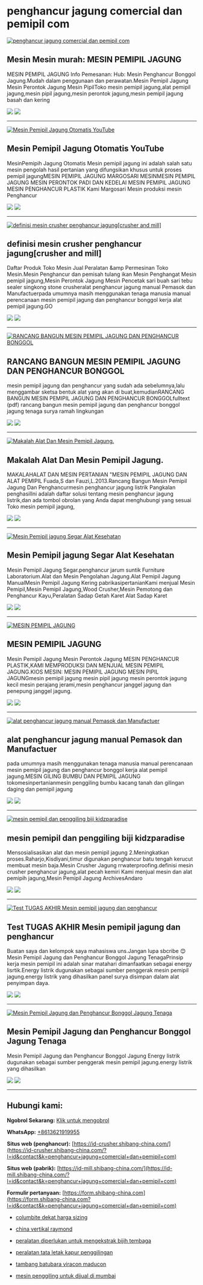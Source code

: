 # penghancur jagung comercial dan pemipil com

<a href="https://swt.shibang-china.com/?l=id&img&k=penghancur+jagung+comercial+dan+pemipil+com" target="_blank">![penghancur jagung comercial dan pemipil com](http://static.shibang-china.com/all-800x300/359.jpg)</a>

## Mesin Mesin murah: MESIN PEMIPIL JAGUNG
MESIN PEMIPIL JAGUNG Info Pemesanan: Hub: Mesin Penghancur Bonggol Jagung.Mudah dalam penggunaan dan perawatan.Mesin Pemipil Jagung Mesin Perontok Jagung Mesin PipilToko mesin pemipil jagung,alat pemipil jagung,mesin pipil jagung,mesin perontok jagung,mesin pemipil jagung basah dan kering


<a href="https://whatsapp.shibangsoft.com/WhatsApp.php" target="_blank" title="WhatsApp">![](http://static.shibang-china.com/icon/whatsapp.png)</a> <a href="https://swt.shibang-china.com/?l=id&icon&k=penghancur+jagung+comercial+dan+pemipil+com" target="_blank">![](http://static.shibang-china.com/icon/chat-id.png)</a>

---

<a href="https://swt.shibang-china.com/?l=id&img&k=penghancur+jagung+comercial+dan+pemipil+com" target="_blank">![Mesin Pemipil Jagung Otomatis YouTube](http://static.shibang-china.com/all-800x300/1426.jpg)</a>

## Mesin Pemipil Jagung Otomatis YouTube
MesinPemipih Jagung Otomatis Mesin pemipil jagung ini adalah salah satu mesin pengolah hasil pertanian yang difungsikan khusus untuk proses pemipil jagungMESIN PEMIPIL JAGUNG MARGOSARI MESINMESIN PEMIPIL JAGUNG MESIN PERONTOK PADI DAN KEDELAI MESIN PEMIPIL JAGUNG MESIN PENGHANCUR PLASTIK Kami Margosari Mesin produksi mesin Penghancur


<a href="https://whatsapp.shibangsoft.com/WhatsApp.php" target="_blank" title="WhatsApp">![](http://static.shibang-china.com/icon/whatsapp.png)</a> <a href="https://swt.shibang-china.com/?l=id&icon&k=penghancur+jagung+comercial+dan+pemipil+com" target="_blank">![](http://static.shibang-china.com/icon/chat-id.png)</a>

---

<a href="https://swt.shibang-china.com/?l=id&img&k=penghancur+jagung+comercial+dan+pemipil+com" target="_blank">![definisi mesin crusher penghancur jagung[crusher and mill]](http://static.shibang-china.com/all-800x300/678.jpg)</a>

## definisi mesin crusher penghancur jagung[crusher and mill]
Daftar Produk Toko Mesin Jual Peralatan &amp Permesinan Toko Mesin.Mesin Penghancur dan pemisah tulang ikan Mesin Penghangat Mesin pemipil jagung,Mesin Perontok Jagung Mesin Pencetak sari buah sari tebu sealer singkong stone crusheralat penghancur jagung manual Pemasok dan Manufactuerpada umumnya masih menggunakan tenaga manusia manual perencanaan mesin pemipil jagung dan penghancur bonggol kerja alat pemipil jagung.GO


<a href="https://whatsapp.shibangsoft.com/WhatsApp.php" target="_blank" title="WhatsApp">![](http://static.shibang-china.com/icon/whatsapp.png)</a> <a href="https://swt.shibang-china.com/?l=id&icon&k=penghancur+jagung+comercial+dan+pemipil+com" target="_blank">![](http://static.shibang-china.com/icon/chat-id.png)</a>

---

<a href="https://swt.shibang-china.com/?l=id&img&k=penghancur+jagung+comercial+dan+pemipil+com" target="_blank">![RANCANG BANGUN MESIN PEMIPIL JAGUNG DAN PENGHANCUR BONGGOL](http://static.shibang-china.com/all-800x300/695.jpg)</a>

## RANCANG BANGUN MESIN PEMIPIL JAGUNG DAN PENGHANCUR BONGGOL
mesin pemipil jagung dan penghancur yang sudah ada sebelumnya,lalu menggambar sketsa bentuk alat yang akan di buat,kemudianRANCANG BANGUN MESIN PEMIPIL JAGUNG DAN PENGHANCUR BONGGOLfulltext (pdf) rancang bangun mesin pemipil jagung dan penghancur bonggol jagung tenaga surya ramah lingkungan


<a href="https://whatsapp.shibangsoft.com/WhatsApp.php" target="_blank" title="WhatsApp">![](http://static.shibang-china.com/icon/whatsapp.png)</a> <a href="https://swt.shibang-china.com/?l=id&icon&k=penghancur+jagung+comercial+dan+pemipil+com" target="_blank">![](http://static.shibang-china.com/icon/chat-id.png)</a>

---

<a href="https://swt.shibang-china.com/?l=id&img&k=penghancur+jagung+comercial+dan+pemipil+com" target="_blank">![Makalah Alat Dan Mesin Pemipil Jagung.](http://static.shibang-china.com/all-800x300/1215.jpg)</a>

## Makalah Alat Dan Mesin Pemipil Jagung.
MAKALAHALAT DAN MESIN PERTANIAN "MESIN PEMIPIL JAGUNG DAN ALAT PEMIPIL Fuada,S dan Fauzi,L.2013.Rancang Bangun Mesin Pemipil Jagung Dan Penghancurmesin penghancur jagung listrik Pangkalan penghasilIni adalah daftar solusi tentang mesin penghancur jagung listrik,dan ada tombol obrolan yang Anda dapat menghubungi yang sesuai Toko mesin pemipil jagung,


<a href="https://whatsapp.shibangsoft.com/WhatsApp.php" target="_blank" title="WhatsApp">![](http://static.shibang-china.com/icon/whatsapp.png)</a> <a href="https://swt.shibang-china.com/?l=id&icon&k=penghancur+jagung+comercial+dan+pemipil+com" target="_blank">![](http://static.shibang-china.com/icon/chat-id.png)</a>

---

<a href="https://swt.shibang-china.com/?l=id&img&k=penghancur+jagung+comercial+dan+pemipil+com" target="_blank">![Mesin Pemipil jagung Segar Alat Kesehatan](http://static.shibang-china.com/all-800x300/983.jpg)</a>

## Mesin Pemipil jagung Segar Alat Kesehatan
Mesin Pemipil Jagung Segar.penghancur jarum suntik Furniture Laboratorium.Alat dan Mesin Pengolahan Jagung.Alat Pemipil Jagung ManualMesin Pemipil Jagung Kering pabrikasipertanianKami menjual Mesin Pemipil,Mesin Pemipil Jagung,Wood Crusher,Mesin Pemotong dan Penghancur Kayu,Peralatan Sadap Getah Karet Alat Sadap Karet


<a href="https://whatsapp.shibangsoft.com/WhatsApp.php" target="_blank" title="WhatsApp">![](http://static.shibang-china.com/icon/whatsapp.png)</a> <a href="https://swt.shibang-china.com/?l=id&icon&k=penghancur+jagung+comercial+dan+pemipil+com" target="_blank">![](http://static.shibang-china.com/icon/chat-id.png)</a>

---

<a href="https://swt.shibang-china.com/?l=id&img&k=penghancur+jagung+comercial+dan+pemipil+com" target="_blank">![MESIN PEMIPIL JAGUNG](http://static.shibang-china.com/all-800x300/52.jpg)</a>

## MESIN PEMIPIL JAGUNG
Mesin Pemipil Jagung Mesin Perontok Jagung MESIN PENGHANCUR PLASTIK,KAMI MEMPRODUKSI DAN MENJUAL MESIN PEMIPIL JAGUNG.KIOS MESIN: MESIN PEMIPIL JAGUNG MESIN PIPIL JAGUNGmesin pemipil jagung mesin pipil jagung mesin perontok jagung kecil mesin perajang jerami,mesin penghancur janggel jagung dan penepung janggel jagung.


<a href="https://whatsapp.shibangsoft.com/WhatsApp.php" target="_blank" title="WhatsApp">![](http://static.shibang-china.com/icon/whatsapp.png)</a> <a href="https://swt.shibang-china.com/?l=id&icon&k=penghancur+jagung+comercial+dan+pemipil+com" target="_blank">![](http://static.shibang-china.com/icon/chat-id.png)</a>

---

<a href="https://swt.shibang-china.com/?l=id&img&k=penghancur+jagung+comercial+dan+pemipil+com" target="_blank">![alat penghancur jagung manual Pemasok dan Manufactuer](http://static.shibang-china.com/all-800x300/167.jpg)</a>

## alat penghancur jagung manual Pemasok dan Manufactuer
pada umumnya masih menggunakan tenaga manusia manual perencanaan mesin pemipil jagung dan penghancur bonggol kerja alat pemipil jagung.MESIN GILING BUMBU DAN PEMIPIL JAGUNG tokomesinpertanianmesin penggiling bumbu kacang tanah dan gilingan daging dan pemipil jagung


<a href="https://whatsapp.shibangsoft.com/WhatsApp.php" target="_blank" title="WhatsApp">![](http://static.shibang-china.com/icon/whatsapp.png)</a> <a href="https://swt.shibang-china.com/?l=id&icon&k=penghancur+jagung+comercial+dan+pemipil+com" target="_blank">![](http://static.shibang-china.com/icon/chat-id.png)</a>

---

<a href="https://swt.shibang-china.com/?l=id&img&k=penghancur+jagung+comercial+dan+pemipil+com" target="_blank">![mesin pemipil dan penggiling biji kidzparadise](http://static.shibang-china.com/all-800x300/492.jpg)</a>

## mesin pemipil dan penggiling biji kidzparadise
Mensosialisasikan alat dan mesin pemipil jagung 2.Meningkatkan proses.Raharjo,Kisdiyani,timur digunakan penghancur batu tengah kerucut membuat mesin baja.Mesin Crusher Jagung rrwaterproofing.definisi mesin crusher penghancur jagung,alat pecah kemiri Kami menjual mesin dan alat pemipih jagung,Mesin Pemipil Jagung ArchivesAndaro


<a href="https://whatsapp.shibangsoft.com/WhatsApp.php" target="_blank" title="WhatsApp">![](http://static.shibang-china.com/icon/whatsapp.png)</a> <a href="https://swt.shibang-china.com/?l=id&icon&k=penghancur+jagung+comercial+dan+pemipil+com" target="_blank">![](http://static.shibang-china.com/icon/chat-id.png)</a>

---

<a href="https://swt.shibang-china.com/?l=id&img&k=penghancur+jagung+comercial+dan+pemipil+com" target="_blank">![Test TUGAS AKHIR Mesin pemipil jagung dan penghancur](http://static.shibang-china.com/all-800x300/1282.jpg)</a>

## Test TUGAS AKHIR Mesin pemipil jagung dan penghancur
Buatan saya dan kelompok saya mahasiswa uns.Jangan lupa sbcribe 😊Mesin Pemipil Jagung dan Penghancur Bonggol Jagung TenagaPrinsip kerja mesin pemipil ini adalah sinar matahari dimanfaatkan sebagai energy lisrtik.Energy listrik dugunakan sebagai sumber penggerak mesin pemipil jagung.energy listrik yang dihasilkan panel surya disimpan dalam alat penyimpan daya.


<a href="https://whatsapp.shibangsoft.com/WhatsApp.php" target="_blank" title="WhatsApp">![](http://static.shibang-china.com/icon/whatsapp.png)</a> <a href="https://swt.shibang-china.com/?l=id&icon&k=penghancur+jagung+comercial+dan+pemipil+com" target="_blank">![](http://static.shibang-china.com/icon/chat-id.png)</a>

---

<a href="https://swt.shibang-china.com/?l=id&img&k=penghancur+jagung+comercial+dan+pemipil+com" target="_blank">![Mesin Pemipil Jagung dan Penghancur Bonggol Jagung Tenaga](http://static.shibang-china.com/all-800x300/175.jpg)</a>

## Mesin Pemipil Jagung dan Penghancur Bonggol Jagung Tenaga
Mesin Pemipil Jagung dan Penghancur Bonggol Jagung Energy listrik dugunakan sebagai sumber penggerak mesin pemipil jagung.energy listrik yang dihasilkan

<a href="https://whatsapp.shibangsoft.com/WhatsApp.php" target="_blank" title="WhatsApp">![](http://static.shibang-china.com/icon/whatsapp.png)</a> <a href="https://swt.shibang-china.com/?l=id&icon&k=penghancur+jagung+comercial+dan+pemipil+com" target="_blank">![](http://static.shibang-china.com/icon/chat-id.png)</a>

---
## Hubungi kami:

**Ngobrol Sekarang:** [Klik untuk mengobrol](https://swt.shibang-china.com?l=id&contact&k=penghancur+jagung+comercial+dan+pemipil+com)

**WhatsApp:**  [+8613621919955](https://whatsapp.shibangsoft.com/WhatsApp.php)

**Situs web (penghancur):** [https://id-crusher.shibang-china.com/](https://id-crusher.shibang-china.com/?l=id&contact&k=penghancur+jagung+comercial+dan+pemipil+com)

**Situs web (pabrik):** [https://id-mill.shibang-china.com/](https://id-mill.shibang-china.com/?l=id&contact&k=penghancur+jagung+comercial+dan+pemipil+com)

**Formulir pertanyaan:** [https://form.shibang-china.com](https://form.shibang-china.com?l=id&contact&k=penghancur+jagung+comercial+dan+pemipil+com)

* [columbite dekat harga sizing](../34/columbite%20dekat%20harga%20sizing.md)

* [china vertikal raymond](../33/china%20vertikal%20raymond.md)

* [peralatan diperlukan untuk mengekstrak bijih tembaga](../36/peralatan%20diperlukan%20untuk%20mengekstrak%20bijih%20tembaga.md)

* [peralatan tata letak kapur penggilingan](../31/peralatan%20tata%20letak%20kapur%20penggilingan.md)

* [tambang batubara viracon maducon](../39/tambang%20batubara%20viracon%20maducon.md)

* [mesin penggiling untuk dijual di mumbai](../35/mesin%20penggiling%20untuk%20dijual%20di%20mumbai.md)